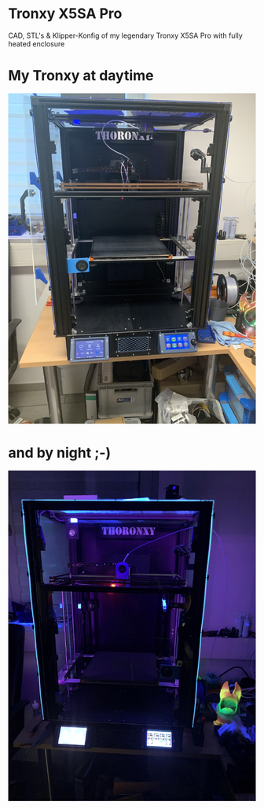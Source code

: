 # Tronxy X5SA Pro
 
 CAD, STL's & Klipper-Konfig of my legendary Tronxy X5SA Pro with fully heated enclosure
 
 # My Tronxy at daytime
 
 ![My Tronxy](https://github.com/Eifel-Joe/Tronxy-X5SA-Pro/blob/master/Images/Day-Tronxy.jpg?raw=true)
 
 # and by night ;-)
 
 ![By night](https://github.com/Eifel-Joe/Tronxy-X5SA-Pro/blob/master/Images/Night-Tronxy.jpg?raw=true)
